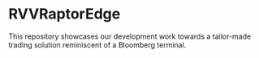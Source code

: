 # RVVRaptorEdge
This repository showcases our development work towards a tailor-made trading solution reminiscent of a Bloomberg terminal. 
